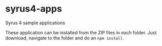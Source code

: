# syrus4-apps

Syrus 4 sample applications

These application can be installed from the ZIP files in each folder. 
Just download, navigate to the folder and do an `npm install`.

